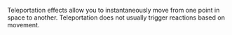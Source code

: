Teleportation effects allow you to instantaneously move from one point in space to another. Teleportation does not usually trigger reactions based on movement.